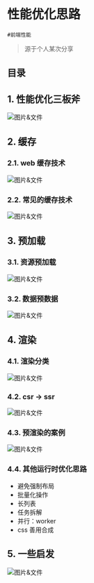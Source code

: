 
# 性能优化思路

`#前端性能`  

> 源于个人某次分享


## 目录
<!-- toc -->
 ## 1. 性能优化三板斧 

![图片&文件](./files/20241101-18.png)

## 2. 缓存

### 2.1. web 缓存技术

![图片&文件](./files/20241101-19.png)

### 2.2. 常见的缓存技术

![图片&文件](./files/20241101-20.png)

## 3. 预加载

### 3.1. 资源预加载

![图片&文件](./files/20241101-21.png)

### 3.2. 数据预数据

![图片&文件](./files/20241101-22.png)

## 4. 渲染

### 4.1. 渲染分类

![图片&文件](./files/20241101-23.png)

### 4.2. csr → ssr

![图片&文件](./files/20241101-24.png)

### 4.3. 预渲染的案例

![图片&文件](./files/20241101-25.png)

### 4.4. 其他运行时优化思路

- 避免强制布局
- 批量化操作
- 长列表
- 任务拆解
- 并行：worker
- css 善用合成

## 5. 一些启发

![图片&文件](./files/20241101-26.png)

